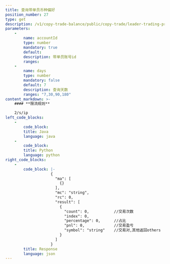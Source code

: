 ```yaml
---
title: 查询带单员币种偏好
position_number: 27
type: get
description: /v1/copy-trade-balance/public/copy-trade/leader-trading-prefer
parameters:
    -
        name: accountId
        type: number
        mandatory: true
        default:
        description: 带单员账号id
        ranges:
    -
        name: days
        type: number
        mandatory: false
        default: 7
        description: 查询天数
        ranges: "7,30,90,180"
content_markdown: >-
    #### **限流规则**

    2/s/ip
left_code_blocks:
    -
        code_block:
        title: Java
        language: java
    -
        code_block:
        title: Python
        language: python
right_code_blocks:
    -
        code_block: |-
                    {
                      "ma": [
                        {}
                      ],
                      "mc": "string",
                      "rc": 0,
                      "result": [
                        {
                          "count": 0,           //交易次数
                          "index": 0,
                          "percentage": 0,      //占比
                          "pnl": 0,             //交易盈亏
                          "symbol": "string"    //交易对,其他返回others
                        }
                      ]
                    }
        title: Response
        language: json
---
```

